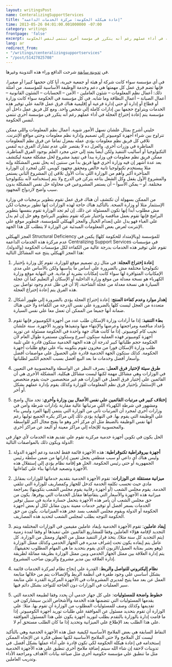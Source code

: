 ```yaml
---
layout: writingsPost  
name: CenteralizingSupportServices  
title: "إعادة هيكلة الحكومة: مركزة الخدمات الداعمة"  
time: 2013-05-26 04:01:00.001000000 -07:00  
category: writings  
frontpage: 'false'  
excerpt: في أي مؤسسة سواء كانت شركة أو هيئة أو جمعية خيرية، أيا كان حجمها كبيرا أو صغيرا، فإنها تضم فرق عمل كل مهمتها هي دعم وخدمة الوظيفة الأساسية للمؤسسة. من أمثلة ذلك أعمال نظم المعلومات – شئون العاملين - الأمن – الحسابات – الشئون القانونية – أعمال الصيانة – أعمال النظافة وما شابه. في كل مؤسسة في الحكومة سواء كانت وزارة أو قطاع أو إدارة أو حتي إدارة فرعية أو إقليمية هناك فرق عمل قائمة علي توفير هذه الخدمات ويتراوح حجمها بين إدارات كاملة إلي شخص واحد. ومع كل فريق عمل داخل أي مؤسسة يتم إعادة إختراع العجلة في أداء عملهم رغم أنه يتكرر في مؤسسة أخري تنتمي لنفس الحكومة  
lang: ar  
redirect_from:  
- "/writings/centeralizingsupportservices"  
- "/post/51427825708"  
---  
```


في [تدوينة سابقة](/writings/GovernmentRestructure/) شرحت الدافع وراء هذه التدوينة وغيرها.  
  
في أي مؤسسة سواء كانت شركة أو هيئة أو جمعية خيرية، أيا كان حجمها كبيرا أو صغيرا، فإنها تضم فرق عمل كل مهمتها هي دعم وخدمة الوظيفة الأساسية للمؤسسة. من أمثلة ذلك: أعمال نظم المعلومات – شئون العاملين - الأمن – الحسابات – الشئون القانونية – أعمال الصيانة – أعمال النظافة وما شابه. في كل مؤسسة في الحكومة سواء كانت وزارة أو قطاع أو إدارة أو حتي إدارة فرعية أو إقليمية هناك فرق عمل قائمة علي توفير هذه الخدمات ويتراوح حجمها بين إدارات كاملة إلي شخص واحد. ومع كل فريق عمل داخل أي مؤسسة يتم إعادة إختراع العجلة في أداء عملهم رغم أنه يتكرر في مؤسسة أخري تنتمي لنفس الحكومة.  
  
خليني أشرح بمثال علشان نسهل الأمور شوية. أعمال نظم المعلومات واللي ممكن تتراوح بين شراء أجهزة كومبيوتر إلي تصميم وإدارة نظم معلومات وحتي مواقع الإنترنت. تلاقي كل فريق نظم معلومات يؤدي عمله بمعزل تماما عن فرق نظم المعلومات المناظرة في وزرات أخري. والعزل ده لا يقتصر علي عدم تشارك الفرق ديه لنفس التكنولوجيا أو أساليب التنفيذ ولكن أيضا يمتد إلي حتي مجرد العلم بوجود الفرق المناظرة. ممكن فريق نظم معلومات في وزارة يبدأ في تنفيذ مشروع لحل مشكلة معينة ليكتشف بعد عدة أشهر إن فيه وزارة أخري فيها فريق بدأ من سنتين إنه يحل نفس المشكلة وإنه مثلا بيستخدم تكنولوجيا تانية خالص ومحقق مجهود كويس. لكن لمجرد إن الوزارة المتأخرة أكبر وأهم من الوزارة اللي بدأت الأول تلاقي إن المشروع التاني يستمر والمشروع الأول يقفل وكل الشغل بتاعه يتركن في الدرج ولا يتم إستخدامه لأنه بتكنولوجيا مختلفة. أو – يمكن الأسوأ – أن يستمر المشروعين في محاولة حل نفس المشكلة بدون سبب واضح لازدواج المجهود.  
  
من الممكن بسهولة أن تكتشف أن هناك فرق عمل تقوم بتطوير برمجيات في وزارة الإستثمار مثلا أو وزارة الصحة. بالتأكيد هناك حاجة لهذه الوزارات إنها تطور برمجيات لكن مش مطلوب أبدا إنها تكون المسئولة عن ذلك. إن لم تجد الوزارة تقوم بنفسها بتطوير البرامج فإنها تقوم بعمل مناقصة وإختيار شركة تقوم بتطوير البرنامج وهو حل إن لم يدل علي الغباء فهو يدل علي إنعدام الخيال والعجز الهيكلي للمؤسسة، فتطوير موقع علي الإنترنت لعرض بعض المعلومات المبدئية عن الوزارة لا يتطلب كل هذا الجهد.  
  
العجز الهيكلي Structural Deficiency للمؤسسة (وبالإمتداد للحكومة كلها) يكمن في عدم مركزة هذه الخدمات الداعمة Centralizing Support Services في مؤسسات تقوم علي توفير هذه الخدمات بدرجة عالية من الكفاءة لكل مؤسسات الحكومة (والدولة). هذا العجز الهيكلي ينتج عنه المشاكل التالية:  
  
1. **إعادة إختراع العجلة**: في مثال زي تصميم موقع للوزارة، تقوم كل وزارة بإختيار تكنولوجيا مختلفة مش بالضرورة علي أساس ما يناسبها ولكن بالأساس علي مدي الإمكانيات المتوافرة لها سواء كانت إمكانات بشرية أو مادية. في النهاية موقع وزارة الكهرباء هو نسخة معدلة من موقع وزارة الداخلية أو الإسكان أو التعليم كما أن عجلة السيارة هي نسخة معدلة من عجلة الشاحنة، إلا أن في ظل عدم وجود تواصل بين هذه الفرق يتم إعادة إختراع العجلة.  
  
2. **إهدار موارد وعدم كفاءة المنتج**: إعادة إختراع العجلة يؤدي بالضرورة إلي ظهور أشكال متعددة من العجل ليست كلها بالضرورة علي نفس الدرجة من الكفاءة ولا حتي هناك ضمانة أنها جميعا من الممكن أن تعمل معا علي نفس السيارة.  
  
3. **بطء التنفيذ**: إذا ما أرادات وزارة الإسكان طلب عدد من أجهزة الكومبيوتر فإنها تقوم بإعداد مناقصة ومراجعتها وعرضها والإنتهاء منها وتنفيذها وتوريد الأجهزة. سنة علشان نجيب كام كومبيوتر. إذا ما كانت هناك جهة واحدة في الحكومة مسئولة عن توريد أجهزة كومبيوتر فهذه العملية ستكون أسرع وستكون مستمرة طوال العام لأن الحكومة حجم طلباتها كبير لدرجة أن هذه الجهة الخدمية ستكون قادرة علي تلبية طلب وزارة الإسكان فورا من مخزون تقوم بتكوينه بناء علي توقع طلبات أجهزة الحكومة. كذلك ستكون الجهة الخدمية قادرة علي الحصول علي مواصفات أفضل وأسعار أفضل وخدمات ما بعد البيع أفضل بسبب الحجم الكبير لطلباتها.  
  
4. **طرق سيئة لإختيار فرق العمل**: بصرف النظر عن الواسطة والمحسوبية في التعيين في الوزارات وهي مشاكل مهمة لكنها ليست مشاكل هيكلية. المشكلة الأخرى هي أن القائمين علي إختيار فرق العمل في الوزارات هم غير متخصصين حيث يقوم متخصص في الإستثمار بإختيار فرق نظم المعلومات للوزارة وكذلك يقوم بإدارة عملهم بشكل أو أخر.  
  
5. **إختلاف كبير في مرتبات القائمين علي نفس الأعمال بين وزارة وأخري**: تجد مثال واضح ومشهور في شرطة الكهرباء اللي مرتباتها عالية مقارنة بإدارات شرطة وأمن في وزارات أخري لمجرد أن المرتبات تأتي من الوزارة التي ينتمي إليها الفرد وليس بناء علي الوظيفة التي يقوم بها. في النهاية يؤدي ذلك إلي مراكز يكره الجميع توليها رغم أنها نفس الوظيفة بالضبط مثل أي مركز أخر وهو ما يفتح مجال أكبر للواسطة والمحسوبية للإتجاه إلي مراكز معينة أو البعد عن مراكز أخري.  
  
الحل يكون في تكوين أجهزة خدمية مركزية تقوم علي تقديم هذه الخدمات لأي جهاز في الدولة ويكون ذلك بالمواصفات التالية:  
  
1. **أجهزة بيروقراطية تكنوقراطية**: هذه الأجهزة قائمة فقط لخدمة ودعم أجهزة الدولة وليس هناك أي داعي أو سبب منطقي يجعل تعيين إداراتها من ضمن سلطة رئيس الجمهورية أو حتي رئيس الحكومة. الحل هو إقامة نظام يؤدي إلي إستقلال هذه الأجهزة وتصعيد قياداتها بناء علي كفاءاتها.  
  
2. **ميزانية مستقلة عن الوزارات**: تقوم الأجهزة الخدمية بتقديم خدماتها للوزارات بمقابل مادي حيث تحسب تكلفة الخدمة كدخل للجهاز وكمصاريف للوزارة التي تتلقي الخدمة. يقوم مجلس الشعب (أو أجهزة رقابية يقوم مجلس الشعب بتكوينها) بمراجعة ميزانية هذه الأجهزة والأسعار التي يتقاضاها مقابل الخدمات التي يوفرها. يكون من حق مجلس الشعب أن يأمر هذه الأجهزة بتحمل خسارة مادية في سبيل توفير الخدمات بسعر أفضل أو توفير خدمات معينة بدون مقابل لكل أو بعض أجهزة الحكومة أو الدولة ويقوم مجلس الشعب بسد عجز هذه الميزانيات. يكون من حق الحكومة التوجه بطلب لمجلس الشعب لتحديد هذه المصاريف.  
  
3. **إيفاد عاملين**: تقوم الأجهزة الخدمية بإيفاد عاملين مقيمين في الوزارات المختلفة ويتم التجديد لإقامة هؤلاء العاملين وفقا للمشاريع القائمين علي تنفيذها أو وفقا لمدة زمنية (يتم التجديد كل سنة مثلا). يتخذ قرار التنفيذ ممثل من الجهاز وممثل من الوزارة. كل عامل يتم إيفاده يكون تحت إشراف مديره في الجهاز الخدمي وكذلك ممثل الوزارة (وهو يعتبر بمثابة العميل/الزبون الذي يقوم بتحديد ما هي المهام المطلوب تحقيقها). يتم إدارة العلاقة بين ممثل الجهاز الخدمي وبين ممثل الوزارة بطريقة مماثلة لطريقة إدارة العلاقة بين مدير مشروع والزبون صاحب المشروع.  
  
4. **نظام إليكتروني للتواصل والربط**: القدرة علي إنجاح نظام لمركزة الخدمات قائمة بشكل أساسي علي وجود طفرة في أنظمة الربط والإتصالات يتم من خلالها متابعة العمل عن بعد مما يتيح لمديري المشروعات في الأجهزة المركزية القدرة علي متابعة سير العمليات في الوزارات دون الحاجة للتواجد بشكل دائم فيها.  
  
5. **خطوط واضحة للمسئوليات**: علي كل جهاز خدمي أن يحدد وفقا لطبيعة الخدمة التي يقدمها المسئوليات التي تتضمنها هذه الخدمة والأشخاص الذين سيشاركون في تقديمها وكذلك وصف للمسئوليات المطلوب من الوزارة أن تقوم بها. مثلا: علي الوزارة أن تقوم بتحديد مسئول عن الموافقة علي طلبات توريد أجهزة الكومبيوتر. إذا ما قامت إدارة بالوزارة بالتقدم بطلب لتوريد أجهزة يكون علي هذا المسئول الموافقة علي هذا الطلب بعد الإطلاع علي الميزانية وتحديد إذا ما كان الطلب مستحق أم لا.  
  
النقاط السابقة هي بعض الملامح الأساسية لكيفية عمل هذه الأجهزة الخدمية وهي بالتأكيد ليست كل الملامح ولا حتي الملامح الأساسية لكنها تعطي فكرة عن الإتجاه الممكن إستخدامه في إعادة هيكلة الحكومة لكي تكون قادرة علي أداء عملها بشكل أفضل. في تدوينات لاحقة إن شاء الله سيتم إضافة ملامح أخري تنطبق علي هذه الأجهزة الخدمية مثل ما تنطبق علي مؤسسة حكومية أخري مثل صياغة بيانات الأهداف ومراجعة الأداء وتدريب العاملين.  
